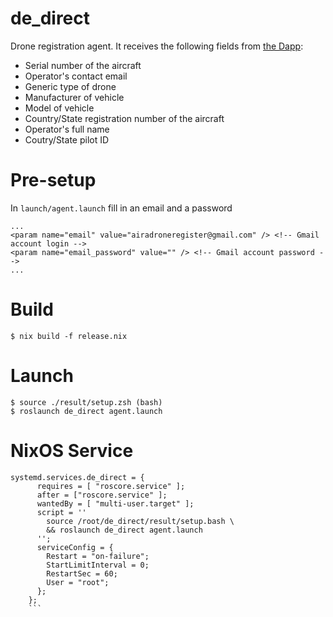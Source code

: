 # de_direct

Drone registration agent. It receives the following fields from [the Dapp](https://drone-employee.com/registration/#/):

* Serial number of the aircraft
* Operator's contact email
* Generic type of drone
* Manufacturer of vehicle
* Model of vehicle
* Country/State registration number of the aircraft
* Operator's full name
* Coutry/State pilot ID

# Pre-setup

In `launch/agent.launch` fill in an email and a password
```
...
<param name="email" value="airadroneregister@gmail.com" /> <!-- Gmail account login -->
<param name="email_password" value="" /> <!-- Gmail account password -->
...
```

# Build

```
$ nix build -f release.nix
```

# Launch

```
$ source ./result/setup.zsh (bash)
$ roslaunch de_direct agent.launch
```

# NixOS Service

```
systemd.services.de_direct = {
      requires = [ "roscore.service" ];
      after = ["roscore.service" ]; 
      wantedBy = [ "multi-user.target" ];
      script = ''
        source /root/de_direct/result/setup.bash \
        && roslaunch de_direct agent.launch
      '';
      serviceConfig = {
        Restart = "on-failure";
        StartLimitInterval = 0;
        RestartSec = 60;
        User = "root";
      };
    };
    ```
```
